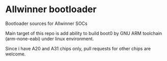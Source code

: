 Allwinner bootloader
====================

Bootloader sources for Allwinner SOCs

Main target of this repo is add ability to build
boot0 by GNU ARM toolchain (arm-none-eabi) under linux environment.

Since i have A20 and A31 chips only, pull requests
for other chips are welcome.
